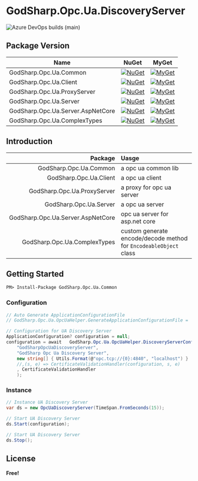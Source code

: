# GodSharp.Opc.Ua.DiscoveryServer

![Azure DevOps builds (main)](https://img.shields.io/azure-devops/build/godsharp/public/4/main?label=azure%20pipelines&style=flat-square)

## Package Version

|Name|NuGet|MyGet|
|---|---|---|
| GodSharp.Opc.Ua.Common | [![NuGet](https://img.shields.io/nuget/v/GodSharp.Opc.Ua.Common?style=flat-square)](https://www.nuget.org/packages/GodSharp.Opc.Ua.Common) | [![MyGet](https://img.shields.io/myget/godsharp/v/GodSharp.Opc.Ua.Common?style=flat-square&label=myget)](https://www.myget.org/feed/godsharp/package/nuget/GodSharp.Opc.Ua.Common) |
| GodSharp.Opc.Ua.Client | [![NuGet](https://img.shields.io/nuget/v/GodSharp.Opc.Ua.Client?style=flat-square)](https://www.nuget.org/packages/GodSharp.Opc.Ua.Client) | [![MyGet](https://img.shields.io/myget/godsharp/v/GodSharp.Opc.Ua.Client?style=flat-square&label=myget)](https://www.myget.org/feed/godsharp/package/nuget/GodSharp.Opc.Ua.Client) |
| GodSharp.Opc.Ua.ProxyServer | [![NuGet](https://img.shields.io/nuget/v/GodSharp.Opc.Ua.ProxyServer?style=flat-square)](https://www.nuget.org/packages/GodSharp.Opc.Ua.ProxyServer) | [![MyGet](https://img.shields.io/myget/godsharp/v/GodSharp.Opc.Ua.ProxyServer?style=flat-square&label=myget)](https://www.myget.org/feed/godsharp/package/nuget/GodSharp.Opc.Ua.ProxyServer) |
| GodSharp.Opc.Ua.Server | [![NuGet](https://img.shields.io/nuget/v/GodSharp.Opc.Ua.Server?style=flat-square)](https://www.nuget.org/packages/GodSharp.Opc.Ua.Server) | [![MyGet](https://img.shields.io/myget/godsharp/v/GodSharp.Opc.Ua.Server?style=flat-square&label=myget)](https://www.myget.org/feed/godsharp/package/nuget/GodSharp.Opc.Ua.Server) |
| GodSharp.Opc.Ua.Server.AspNetCore | [![NuGet](https://img.shields.io/nuget/v/GodSharp.Opc.Ua.Server.AspNetCore?style=flat-square)](https://www.nuget.org/packages/GodSharp.Opc.Ua.Server.AspNetCore) | [![MyGet](https://img.shields.io/myget/godsharp/v/GodSharp.Opc.Ua.Server.AspNetCore?style=flat-square&label=myget)](https://www.myget.org/feed/godsharp/package/nuget/GodSharp.Opc.Ua.Server.AspNetCore) |
| GodSharp.Opc.Ua.ComplexTypes | [![NuGet](https://img.shields.io/nuget/v/GodSharp.Opc.Ua.ComplexTypes?style=flat-square)](https://www.nuget.org/packages/GodSharp.Opc.Ua.ComplexTypes) | [![MyGet](https://img.shields.io/myget/godsharp/v/GodSharp.Opc.Ua.ComplexTypes?style=flat-square&label=myget)](https://www.myget.org/feed/godsharp/package/nuget/GodSharp.Opc.Ua.ComplexTypes) |

## Introduction

|Package|Uasge|
|---:|:---|
| GodSharp.Opc.Ua.Common | a opc ua common lib |
| GodSharp.Opc.Ua.Client | a opc ua client |
| GodSharp.Opc.Ua.ProxyServer | a proxy for opc ua server |
| GodSharp.Opc.Ua.Server | a opc ua server |
| GodSharp.Opc.Ua.Server.AspNetCore | opc ua server for asp.net core |
| GodSharp.Opc.Ua.ComplexTypes | custom generate encode/decode method for `EncodeableObject` class |

## Getting Started

  ```ps
  PM> Install-Package GodSharp.Opc.Ua.Common
  ```
  
### Configuration
  
  ```csharp 
  // Auto Generate ApplicationConfigurationFile
  // GodSharp.Opc.Ua.OpcUaHelper.GenerateApplicationConfigurationFile =   true;
  
  // Configuration for UA Discovery Server
  ApplicationConfiguration? configuration = null;
  configuration = await   GodSharp.Opc.Ua.OpcUaHelper.DiscoveryServerConfigurationAsync(
      "GodSharpOpcUaDiscoveryServer",
      "GodSharp Opc Ua Discovery Server",
      new string[] { Utils.Format(@"opc.tcp://{0}:4840", "localhost") }
      //,(s, e) => CertificateValidationHandler(configuration, s, e)
      , CertificateValidationHandler
      );
  ```

### Instance
  
  ```csharp 
  // Instance UA Discovery Server
  var ds = new OpcUaDiscoveryServer(TimeSpan.FromSeconds(15));
  
  // Start UA Discovery Server
  ds.Start(configuration);
  
  // Start UA Discovery Server
  ds.Stop();
  ```

## License

  **Free!**